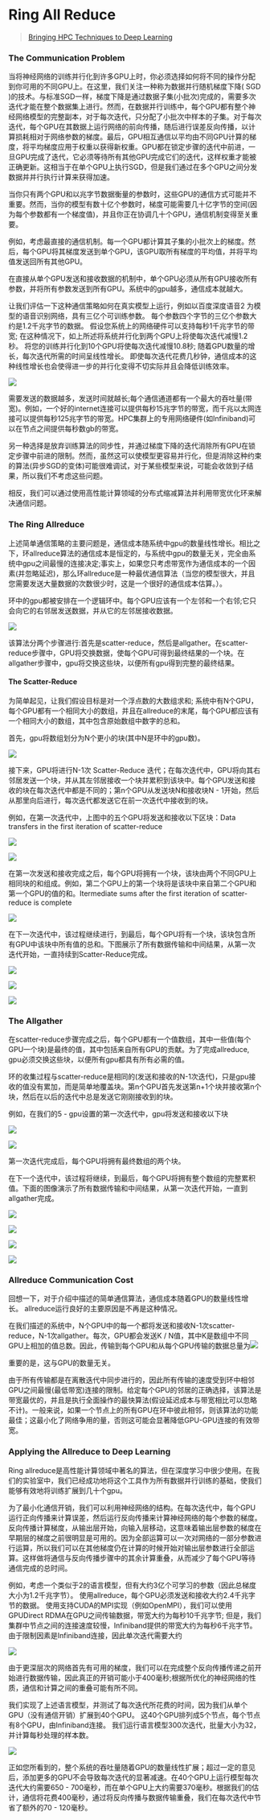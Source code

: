 # Ring All Reduce

> [Bringing HPC Techniques to Deep Learning](http://andrew.gibiansky.com/)

### The Communication Problem

当将神经网络的训练并行化到许多GPU上时，你必须选择如何将不同的操作分配到你可用的不同GPU上。在这里，我们关注一种称为数据并行随机梯度下降\( SGD \)的技术。与标准SGD一样，梯度下降是通过数据子集\(小批次\)完成的，需要多次迭代才能在整个数据集上进行。然而，在数据并行训练中，每个GPU都有整个神经网络模型的完整副本，对于每次迭代，只分配了小批次中样本的子集。对于每次迭代，每个GPU在其数据上运行网络的前向传播，随后进行误差反向传播，以计算损耗相对于网络参数的梯度。最后，GPU相互通信以平均由不同GPU计算的梯度，将平均梯度应用于权重以获得新权重。GPU都在锁定步骤的迭代中前进，一旦GPU完成了迭代，它必须等待所有其他GPU完成它们的迭代，这样权重才能被正确更新。这相当于在单个GPU上执行SGD，但是我们通过在多个GPU之间分发数据并并行执行计算来获得加速。

当你只有两个GPU和以兆字节数据衡量的参数时，这些GPU的通信方式可能并不重要。然而，当你的模型有数十亿个参数时，梯度可能需要几十亿字节的空间\(因为每个参数都有一个梯度值\)，并且你正在协调几十个GPU，通信机制变得至关重要。

例如，考虑最直接的通信机制。每一个GPU都计算其子集的小批次上的梯度。然后，每个GPU将其梯度发送到单个GPU，该GPU取所有梯度的平均值，并将平均值发送回所有其他GPU。

在直接从单个GPU发送和接收数据的机制中，单个GPU必须从所有GPU接收所有参数，并将所有参数发送到所有GPU。系统中的gpu越多，通信成本就越大。

让我们评估一下这种通信策略如何在真实模型上运行，例如以百度深度语音2 为模型的语音识别网络，具有三亿个可训练参数。 每个参数四个字节的三亿个参数大约是1.2千兆字节的数据。 假设您系统上的网络硬件可以支持每秒1千兆字节的带宽; 在这种情况下，如上所述将系统并行化到两个GPU上将使每次迭代减慢1.2秒。 将您的训练并行化到10个GPU将使每次迭代减慢10.8秒; 随着GPU数量的增长，每次迭代所需的时间呈线性增长。 即使每次迭代花费几秒钟，通信成本的这种线性增长也会使得进一步的并行化变得不切实际并且会降低训练效率。

![](https://upload-images.jianshu.io/upload_images/1507799-3bd2159e83e41f78.png?imageMogr2/auto-orient/strip%7CimageView2/2/w/600/format/webp)

需要发送的数据越多，发送时间就越长;每个通信通道都有一个最大的吞吐量\(带宽\)。例如，一个好的internet连接可以提供每秒15兆字节的带宽，而千兆以太网连接可以提供每秒125兆字节的带宽。HPC集群上的专用网络硬件\(如Infiniband\)可以在节点之间提供每秒数gb的带宽。

另一种选择是放弃训练算法的同步性，并通过梯度下降的迭代消除所有GPU在锁定步骤中前进的限制。然而，虽然这可以使模型更容易并行化，但是消除这种约束的算法\(异步SGD的变体\)可能很难调试，对于某些模型来说，可能会收敛到子结果，所以我们不考虑这些问题。

相反，我们可以通过使用高性能计算领域的分布式缩减算法并利用带宽优化环来解决通信问题。

### The Ring Allreduce

上述简单通信策略的主要问题是，通信成本随系统中gpu的数量线性增长。相比之下，环allreduce算法的通信成本是恒定的，与系统中gpu的数量无关，完全由系统中gpu之间最慢的连接决定;事实上，如果您只考虑带宽作为通信成本的一个因素\(并忽略延迟\)，那么环allreduce是一种最优通信算法（当您的模型很大，并且您需要发送大量数据的次数很少时，这是一个很好的通信成本估算。）。

环中的gpu都被安排在一个逻辑环中。每个GPU应该有一个左邻和一个右邻;它只会向它的右邻居发送数据，并从它的左邻居接收数据。

![](https://upload-images.jianshu.io/upload_images/1507799-a066c062367eaf6b.png?imageMogr2/auto-orient/strip%7CimageView2/2/w/745/format/webp)

该算法分两个步骤进行:首先是scatter-reduce，然后是allgather。在scatter-reduce步骤中，GPU将交换数据，使每个GPU可得到最终结果的一个块。在allgather步骤中，gpu将交换这些块，以便所有gpu得到完整的最终结果。

#### The Scatter-Reduce

为简单起见，让我们假设目标是对一个浮点数的大数组求和; 系统中有N个GPU，每个GPU都有一个相同大小的数组，并且在allreduce的末尾，每个GPU都应该有一个相同大小的数组，其中包含原始数组中数字的总和。

首先，gpu将数组划分为N个更小的块\(其中N是环中的gpu数\)。

![](https://upload-images.jianshu.io/upload_images/1507799-7f3286dce4148fd7.png?imageMogr2/auto-orient/strip%7CimageView2/2/w/832/format/webp)

接下来，GPU将进行N-1次 Scatter-Reduce 迭代；在每次迭代中，GPU将向其右邻居发送一个块，并从其左邻居接收一个块并累积到该块中。每个GPU发送和接收的块在每次迭代中都是不同的；第n个GPU从发送块N和接收块N - 1开始，然后从那里向后进行，每次迭代都发送它在前一次迭代中接收到的块。

例如，在第一次迭代中，上图中的五个GPU将发送和接收以下区块：Data transfers in the first iteration of scatter-reduce

![](https://upload-images.jianshu.io/upload_images/1507799-fb79b98909b6442b.png?imageMogr2/auto-orient/strip%7CimageView2/2/w/281/format/webp)

![](https://upload-images.jianshu.io/upload_images/1507799-7e94295ad513274f.png?imageMogr2/auto-orient/strip%7CimageView2/2/w/856/format/webp)

在第一次发送和接收完成之后，每个GPU将拥有一个块，该块由两个不同GPU上相同块的和组成。例如，第二个GPU上的第一个块将是该块中来自第二个GPU和第一个GPU的值的和。Itermediate sums after the first iteration of scatter-reduce is complete

![](https://upload-images.jianshu.io/upload_images/1507799-3b9e33f1a1469377.png?imageMogr2/auto-orient/strip%7CimageView2/2/w/850/format/webp)

在下一次迭代中，该过程继续进行，到最后，每个GPU将有一个块，该块包含所有GPU中该块中所有值的总和。下图展示了所有数据传输和中间结果，从第一次迭代开始，一直持续到Scatter-Reduce完成。

![](https://upload-images.jianshu.io/upload_images/1507799-05b2742a40b31fb5.png?imageMogr2/auto-orient/strip%7CimageView2/2/w/833/format/webp)

![](https://upload-images.jianshu.io/upload_images/1507799-1afcb60b6e91c0a8.png?imageMogr2/auto-orient/strip%7CimageView2/2/w/855/format/webp)

![](https://upload-images.jianshu.io/upload_images/1507799-731bd120ba24542b.png?imageMogr2/auto-orient/strip%7CimageView2/2/w/850/format/webp)

### The Allgather

在scatter-reduce步骤完成之后，每个GPU都有一个值数组，其中一些值\(每个GPU一个块\)是最终的值，其中包括来自所有GPU的贡献。为了完成allreduce, gpu必须交换这些块，以便所有gpu都具有所有必需的值。

环的收集过程与scatter-reduce是相同的\(发送和接收的N-1次迭代\)，只是gpu接收的值没有累加，而是简单地覆盖块。第n个GPU首先发送第n+1个块并接收第n个块，然后在以后的迭代中总是发送它刚刚接收到的块。

例如，在我们的5 - gpu设置的第一次迭代中，gpu将发送和接收以下块

![](https://upload-images.jianshu.io/upload_images/1507799-d058e183435363f5.png?imageMogr2/auto-orient/strip%7CimageView2/2/w/855/format/webp)

![](https://upload-images.jianshu.io/upload_images/1507799-76839e1b8f977cd4.png?imageMogr2/auto-orient/strip%7CimageView2/2/w/246/format/webp)

第一次迭代完成后，每个GPU将拥有最终数组的两个块。

在下一个迭代中，该过程将继续，到最后，每个GPU将拥有整个数组的完整累积值。下面的图像演示了所有数据传输和中间结果，从第一次迭代开始，一直到allgather完成。

![](https://upload-images.jianshu.io/upload_images/1507799-0cc10009de17d5f5.png?imageMogr2/auto-orient/strip%7CimageView2/2/w/834/format/webp)

![](https://upload-images.jianshu.io/upload_images/1507799-e8bd06a1c78a2232.png?imageMogr2/auto-orient/strip%7CimageView2/2/w/853/format/webp)

![](https://upload-images.jianshu.io/upload_images/1507799-5ea73bf234c75e16.png?imageMogr2/auto-orient/strip%7CimageView2/2/w/854/format/webp)

![](https://upload-images.jianshu.io/upload_images/1507799-bc515e1101e74cbe.png?imageMogr2/auto-orient/strip%7CimageView2/2/w/858/format/webp)

### Allreduce Communication Cost

回想一下，对于介绍中描述的简单通信算法，通信成本随着GPU的数量线性增长。 allreduce运行良好的主要原因是不再是这种情况。

在我们描述的系统中，N个GPU中的每一个都将发送和接收N-1次scatter-reduce，N-1次allgather。每次，GPU都会发送K / N值，其中K是数组中不同GPU上相加的值总数。因此，传输到每个GPU和从每个GPU传输的数据总量为![](https://upload-images.jianshu.io/upload_images/1507799-e2eddac30375920d.png?imageMogr2/auto-orient/strip%7CimageView2/2/w/826/format/webp)

重要的是，这与GPU的数量无关。

由于所有传输都是在离散迭代中同步进行的，因此所有传输的速度受到环中相邻GPU之间最慢\(最低带宽\)连接的限制。给定每个GPU的邻居的正确选择，该算法是带宽最优的，并且是执行全面操作的最快算法\(假设延迟成本与带宽相比可以忽略不计\)。一般来说，如果一个节点上的所有GPU在环中彼此相邻，则该算法的功能最佳；这最小化了网络争用的量，否则这可能会显著降低GPU-GPU连接的有效带宽。

### Applying the Allreduce to Deep Learning

Ring allreduce是高性能计算领域中著名的算法，但在深度学习中很少使用。在我们的实验室中，我们已经成功地将这个工具作为所有数据并行训练的基础，使我们能够有效地将训练扩展到几十个gpu。

为了最小化通信开销，我们可以利用神经网络的结构。在每次迭代中，每个GPU运行正向传播来计算误差，然后运行反向传播来计算神经网络的每个参数的梯度。反向传播计算梯度，从输出层开始，向输入层移动，这意味着输出层参数的梯度在早期层的梯度之前很明显是可用的。因为全部运算可以一次对网络的一部分参数进行运算，所以我们可以在其他梯度仍在计算的时候开始对输出层参数进行全部运算。这样做将通信与反向传播步骤中的其余计算重叠，从而减少了每个GPU等待通信完成的总时间。

例如，考虑一个类似于2的语言模型，但有大约3亿个可学习的参数（因此总梯度大小为1.2千兆字节）。 使用allreduce，每个GPU必须发送和接收大约2.4千兆字节的数据。 使用支持CUDA的MPI实现（例如OpenMPI），我们可以使用GPUDirect RDMA在GPU之间传输数据，带宽大约为每秒10千兆字节; 但是，我们集群中节点之间的连接速度较慢，Infiniband提供的带宽大约为每秒6千兆字节。 由于限制因素是Infiniband连接，因此单次迭代需要大约

![](https://upload-images.jianshu.io/upload_images/1507799-37a3710709f41720.png?imageMogr2/auto-orient/strip%7CimageView2/2/w/813/format/webp)

由于更深层次的网络首先有可用的梯度，我们可以在完成整个反向传播传递之前开始进行数据传输，因此真正的开销可能小于400毫秒;根据所优化的神经网络的性质，通信和计算之间的重叠可能有所不同。

我们实现了上述语言模型，并测试了每次迭代所花费的时间，因为我们从单个GPU（没有通信开销）扩展到40个GPU。 这40个GPU排列成5个节点，每个节点有8个GPU，由Infiniband连接。 我们运行语言模型300次迭代，批量大小为32，并计算每秒处理的样本数。

![](https://upload-images.jianshu.io/upload_images/1507799-366635a5a0194059.png?imageMogr2/auto-orient/strip%7CimageView2/2/w/800/format/webp)

正如您所看到的，整个系统的吞吐量随着GPU的数量线性扩展；超过一定的意见后，添加更多的GPU不会导致每次迭代的显著减速。在40个GPU上运行模型每次迭代大约需要650 - 700毫秒，而在单个GPU上大约需要370毫秒。根据我们的估计，通信将花费400毫秒，通过将反向传播与数据传输重叠，我们在每次迭代中节省了额外的70 - 120毫秒。

